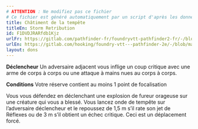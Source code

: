 ```yaml
---
# ATTENTION : Ne modifiez pas ce fichier
# Ce fichier est généré automatiquement par un script d'après les données du module Foundry VTT officiel et de sa traduction
title: Châtiment de la tempête
titleEn: Storm Retribution
id: F1DVDJRARfdb1Kjz
urlFr: https://gitlab.com/pathfinder-fr/foundryvtt-pathfinder2-fr/-/blob/master/data/feats/F1DVDJRARfdb1Kjz.htm
urlEn: https://gitlab.com/hooking/foundry-vtt---pathfinder-2e/-/blob/master/packs/data/feats.db/storm-retribution.json
layout: dons
---
```

**Déclencheur** Un adversaire adjacent vous inflige un coup critique avec une arme de corps à corps ou une attaque à mains nues au corps à corps.

**Conditions** Votre réserve contient au moins 1 point de focalisation

Vous vous défendez en déclenchant une explosion de fureur orageuse sur une créature qui vous a blessé. Vous lancez onde de tempête sur l’adversaire déclencheur et le repoussez de 1,5 m s’il rate son jet de Réflexes ou de 3 m s’il obtient un échec critique. Ceci est un déplacement forcé.
